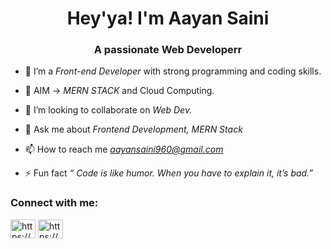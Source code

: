 <h1 align="center"> Hey'ya! I'm Aayan Saini</h1>
<h3 align="center">A passionate Web Developerr</h3>

- 🌱 I’m a *Front-end Developer* with strong programming and coding skills.

- 🎯 AIM -> *MERN STACK* and Cloud Computing.

- 👯 I’m looking to collaborate on *Web Dev.*

- 💬 Ask me about *Frontend Development, MERN Stack*

- 📫 How to reach me *aayansaini960@gmail.com*

- ⚡ Fun fact *“ Code is like humor. When you have to explain it, it’s bad.”*

<h3 align="left">Connect with me:</h3>
<p align="left">
<a href="https://www.linkedin.com/in/aayan-saini/" target="blank"><img align="center" src="https://img.shields.io/badge/LinkedIn-blue?style=flat&logo=linkedin&labelColor=blue"" alt="https://www.linkedin.com/in/gautam-sharma33/" height="30" width="40" /></a>
<a href="https://www.codechef.com/users/aayan_6154" target="blank"><img align="center" src="https://img.icons8.com/plasticine/100/null/codechef.png" alt="https://www.codechef.com/users/aayan_6154" height="30" width="40" /></a>
</p>

